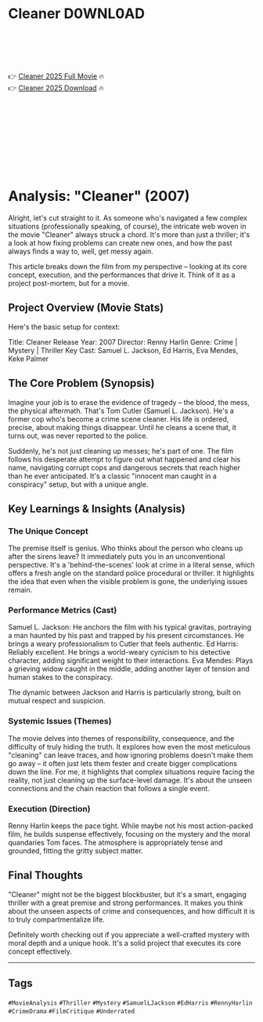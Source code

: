 # Cleaner D0WNL0AD

<br><br><br><br>


👉 <a href="https://Justin-baraliri1978.github.io/obdwzeqxtu/">Cleaner 2025 Full Movie</a> 🔥
<br>
👉 <a href="https://Justin-baraliri1978.github.io/obdwzeqxtu/">Cleaner 2025 Download</a> 🔥


<br><br><br><br><br><br><br><br>



# Analysis: "Cleaner" (2007)

Alright, let's cut straight to it. As someone who's navigated a few complex situations (professionally speaking, of course), the intricate web woven in the movie "Cleaner" always struck a chord. It's more than just a thriller; it's a look at how fixing problems can create new ones, and how the past always finds a way to, well, get messy again.

This article breaks down the film from my perspective – looking at its core concept, execution, and the performances that drive it. Think of it as a project post-mortem, but for a movie.

## Project Overview (Movie Stats)

Here's the basic setup for context:

   Title: Cleaner
   Release Year: 2007
   Director: Renny Harlin
   Genre: Crime | Mystery | Thriller
   Key Cast: Samuel L. Jackson, Ed Harris, Eva Mendes, Keke Palmer

## The Core Problem (Synopsis)

Imagine your job is to erase the evidence of tragedy – the blood, the mess, the physical aftermath. That's Tom Cutler (Samuel L. Jackson). He's a former cop who's become a crime scene cleaner. His life is ordered, precise, about making things disappear. Until he cleans a scene that, it turns out, was never reported to the police.

Suddenly, he's not just cleaning up messes; he's part of one. The film follows his desperate attempt to figure out what happened and clear his name, navigating corrupt cops and dangerous secrets that reach higher than he ever anticipated. It's a classic "innocent man caught in a conspiracy" setup, but with a unique angle.

## Key Learnings & Insights (Analysis)

### The Unique Concept

The premise itself is genius. Who thinks about the person who cleans up after the sirens leave? It immediately puts you in an unconventional perspective. It's a 'behind-the-scenes' look at crime in a literal sense, which offers a fresh angle on the standard police procedural or thriller. It highlights the idea that even when the visible problem is gone, the underlying issues remain.

### Performance Metrics (Cast)

   Samuel L. Jackson: He anchors the film with his typical gravitas, portraying a man haunted by his past and trapped by his present circumstances. He brings a weary professionalism to Cutler that feels authentic.
   Ed Harris: Reliably excellent. He brings a world-weary cynicism to his detective character, adding significant weight to their interactions.
   Eva Mendes: Plays a grieving widow caught in the middle, adding another layer of tension and human stakes to the conspiracy.

The dynamic between Jackson and Harris is particularly strong, built on mutual respect and suspicion.

### Systemic Issues (Themes)

The movie delves into themes of responsibility, consequence, and the difficulty of truly hiding the truth. It explores how even the most meticulous "cleaning" can leave traces, and how ignoring problems doesn't make them go away – it often just lets them fester and create bigger complications down the line. For me, it highlights that complex situations require facing the reality, not just cleaning up the surface-level damage. It's about the unseen connections and the chain reaction that follows a single event.

### Execution (Direction)

Renny Harlin keeps the pace tight. While maybe not his most action-packed film, he builds suspense effectively, focusing on the mystery and the moral quandaries Tom faces. The atmosphere is appropriately tense and grounded, fitting the gritty subject matter.

## Final Thoughts

"Cleaner" might not be the biggest blockbuster, but it's a smart, engaging thriller with a great premise and strong performances. It makes you think about the unseen aspects of crime and consequences, and how difficult it is to truly compartmentalize life.

Definitely worth checking out if you appreciate a well-crafted mystery with moral depth and a unique hook. It's a solid project that executes its core concept effectively.

---

## Tags

`#MovieAnalysis` `#Thriller` `#Mystery` `#SamuelLJackson` `#EdHarris` `#RennyHarlin` `#CrimeDrama` `#FilmCritique` `#Underrated`


